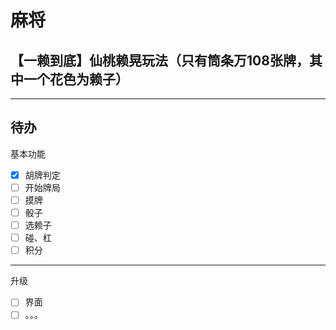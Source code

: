 # 麻将
## 【一赖到底】仙桃赖晃玩法（只有筒条万108张牌，其中一个花色为赖子）
***
## 待办
基本功能
-[x] 胡牌判定
-[ ] 开始牌局
-[ ] 摸牌
-[ ] 骰子
-[ ] 选赖子 
-[ ] 碰、杠
-[ ] 积分
***
升级
-[ ] 界面
-[ ] 。。。